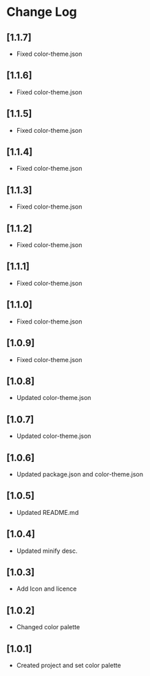 # Change Log

## [1.1.7]

- Fixed color-theme.json

## [1.1.6]

- Fixed color-theme.json

## [1.1.5]

- Fixed color-theme.json

## [1.1.4]

- Fixed color-theme.json

## [1.1.3]

- Fixed color-theme.json

## [1.1.2]

- Fixed color-theme.json

## [1.1.1]

- Fixed color-theme.json

## [1.1.0]

- Fixed color-theme.json

## [1.0.9]

- Fixed color-theme.json

## [1.0.8]

- Updated color-theme.json

## [1.0.7]

- Updated color-theme.json

## [1.0.6]

- Updated package.json and color-theme.json

## [1.0.5]

- Updated README.md

## [1.0.4]

- Updated minify desc.

## [1.0.3]

- Add Icon and licence

## [1.0.2]

- Changed color palette

## [1.0.1]

- Created project and set color palette
